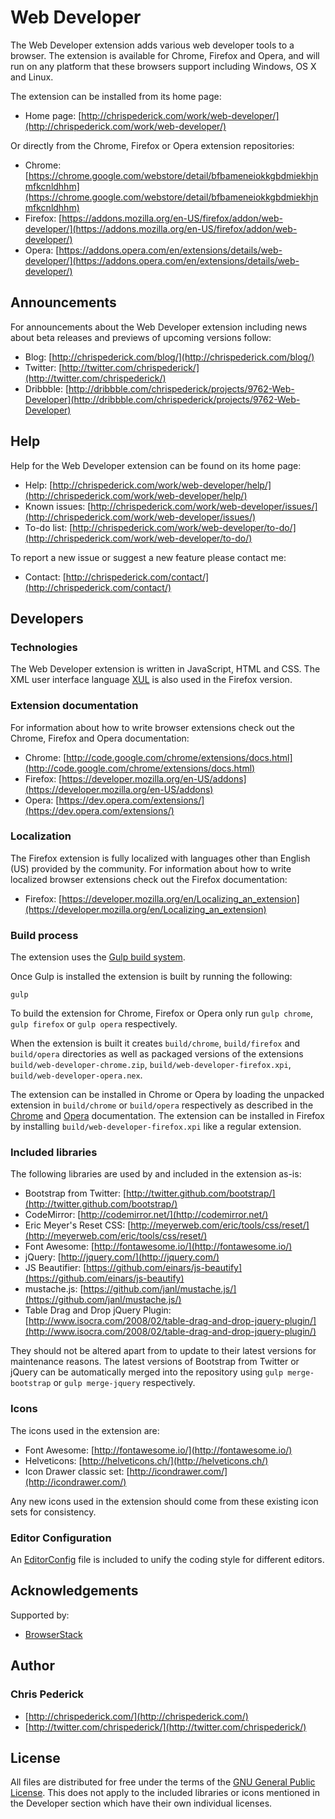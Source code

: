 Web Developer
=============

The Web Developer extension adds various web developer tools to a browser.
The extension is available for Chrome, Firefox and Opera, and will run on any platform that these browsers support including Windows, OS X and Linux.

The extension can be installed from its home page:

* Home page: [http://chrispederick.com/work/web-developer/](http://chrispederick.com/work/web-developer/)

Or directly from the Chrome, Firefox or Opera extension repositories:

* Chrome: [https://chrome.google.com/webstore/detail/bfbameneiokkgbdmiekhjnmfkcnldhhm](https://chrome.google.com/webstore/detail/bfbameneiokkgbdmiekhjnmfkcnldhhm)
* Firefox: [https://addons.mozilla.org/en-US/firefox/addon/web-developer/](https://addons.mozilla.org/en-US/firefox/addon/web-developer/)
* Opera:
[https://addons.opera.com/en/extensions/details/web-developer/](https://addons.opera.com/en/extensions/details/web-developer/)

Announcements
-------------

For announcements about the Web Developer extension including news about beta releases and previews of upcoming versions follow:

* Blog: [http://chrispederick.com/blog/](http://chrispederick.com/blog/)
* Twitter: [http://twitter.com/chrispederick/](http://twitter.com/chrispederick/)
* Dribbble: [http://dribbble.com/chrispederick/projects/9762-Web-Developer](http://dribbble.com/chrispederick/projects/9762-Web-Developer)

Help
----

Help for the Web Developer extension can be found on its home page:

* Help: [http://chrispederick.com/work/web-developer/help/](http://chrispederick.com/work/web-developer/help/)
* Known issues: [http://chrispederick.com/work/web-developer/issues/](http://chrispederick.com/work/web-developer/issues/)
* To-do list: [http://chrispederick.com/work/web-developer/to-do/](http://chrispederick.com/work/web-developer/to-do/)

To report a new issue or suggest a new feature please contact me:

* Contact: [http://chrispederick.com/contact/](http://chrispederick.com/contact/)

Developers
----------

### Technologies

The Web Developer extension is written in JavaScript, HTML and CSS.
The XML user interface language
[XUL](https://developer.mozilla.org/en/XUL)
is also used in the Firefox version.

### Extension documentation

For information about how to write browser extensions check out the Chrome, Firefox and Opera documentation:

* Chrome: [http://code.google.com/chrome/extensions/docs.html](http://code.google.com/chrome/extensions/docs.html)
* Firefox: [https://developer.mozilla.org/en-US/addons](https://developer.mozilla.org/en-US/addons)
* Opera: [https://dev.opera.com/extensions/](https://dev.opera.com/extensions/)

### Localization

The Firefox extension is fully localized with languages other than English (US) provided by the community.
For information about how to write localized browser extensions check out the Firefox documentation:

* Firefox: [https://developer.mozilla.org/en/Localizing_an_extension](https://developer.mozilla.org/en/Localizing_an_extension)

### Build process

The extension uses the [Gulp build system](http://gulpjs.com/).

Once Gulp is installed the extension is built by running the following:

	gulp

To build the extension for Chrome, Firefox or Opera only run `gulp chrome`, `gulp firefox` or `gulp opera` respectively.

When the extension is built it creates `build/chrome`, `build/firefox` and `build/opera` directories as well as packaged versions of the extensions `build/web-developer-chrome.zip`, `build/web-developer-firefox.xpi`, `build/web-developer-opera.nex`.

The extension can be installed in Chrome or Opera by loading the unpacked extension in `build/chrome` or `build/opera` respectively as described in the [Chrome](http://code.google.com/chrome/extensions/getstarted.html#load-ext) and [Opera](https://dev.opera.com/extensions/testing/) documentation.
The extension can be installed in Firefox by installing `build/web-developer-firefox.xpi` like a regular extension.

### Included libraries

The following libraries are used by and included in the extension as-is:

* Bootstrap from Twitter: [http://twitter.github.com/bootstrap/](http://twitter.github.com/bootstrap/)
* CodeMirror: [http://codemirror.net/](http://codemirror.net/)
* Eric Meyer's Reset CSS: [http://meyerweb.com/eric/tools/css/reset/](http://meyerweb.com/eric/tools/css/reset/)
* Font Awesome: [http://fontawesome.io/](http://fontawesome.io/)
* jQuery: [http://jquery.com/](http://jquery.com/)
* JS Beautifier: [https://github.com/einars/js-beautify](https://github.com/einars/js-beautify)
* mustache.js: [https://github.com/janl/mustache.js/](https://github.com/janl/mustache.js/)
* Table Drag and Drop jQuery Plugin: [http://www.isocra.com/2008/02/table-drag-and-drop-jquery-plugin/](http://www.isocra.com/2008/02/table-drag-and-drop-jquery-plugin/)

They should not be altered apart from to update to their latest versions for maintenance reasons.
The latest versions of Bootstrap from Twitter or jQuery can be automatically merged into the repository using `gulp merge-bootstrap` or `gulp merge-jquery` respectively.

### Icons

The icons used in the extension are:

* Font Awesome: [http://fontawesome.io/](http://fontawesome.io/)
* Helveticons: [http://helveticons.ch/](http://helveticons.ch/)
* Icon Drawer classic set: [http://icondrawer.com/](http://icondrawer.com/)

Any new icons used in the extension should come from these existing icon sets for consistency.

### Editor Configuration

An [EditorConfig](http://editorconfig.org/) file is included to unify the coding style for different editors.

Acknowledgements
----------------

Supported by:

* [BrowserStack](https://www.browserstack.com/)

Author
------

### Chris Pederick

* [http://chrispederick.com/](http://chrispederick.com/)
* [http://twitter.com/chrispederick/](http://twitter.com/chrispederick/)

License
-------

All files are distributed for free under the terms of the
[GNU General Public License](http://www.gnu.org/licenses/gpl.txt).
This does not apply to the included libraries or icons mentioned in the Developer section which have their own individual licenses.
